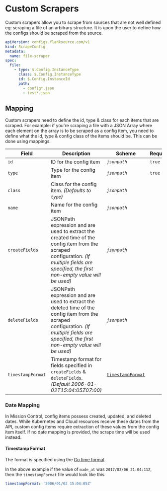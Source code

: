 # Custom Scrapers

Custom scrapers allow you to scrape from sources that are not well defined eg: scraping a file of an arbitrary structure. It is upon the user to define how the configs should be scraped from the source.

```yaml title="file-scraper.yaml"
apiVersion: configs.flanksource.com/v1
kind: ScrapeConfig
metadata:
  name: file-scraper
spec:
  file:
    - type: $.Config.InstanceType
      class: $.Config.InstanceType
      id: $.Config.InstanceId
      path:
        - config*.json
        - test*.json
```

## Mapping

Custom scrapers need to define the id, type & class for each items that are scraped. For example: if you're scraping a file with a JSON Array where each element on the array is to be scraped as a config item, you need to define what the id, type & config class of the items should be. This can be done using mappings.

| Field             | Description                                                                                                                                                                                  | Scheme                                              | Required |
| ----------------- | -------------------------------------------------------------------------------------------------------------------------------------------------------------------------------------------- | --------------------------------------------------- | -------- |
| `id`              | ID for the config item                                                                                                                                                                       | <CommonLink to="jsonpath">_`jsonpath`_</CommonLink> | `true`   |
| `type`            | Type for the config item                                                                                                                                                                     | <CommonLink to="jsonpath">_`jsonpath`_</CommonLink> | `true`   |
| `class`           | Class for the config item. _(Defaults to `type`)_                                                                                                                                            | <CommonLink to="jsonpath">_`jsonpath`_</CommonLink> |          |
| `name`            | Name for the config item                                                                                                                                                                     | <CommonLink to="jsonpath">_`jsonpath`_</CommonLink> |          |
| `createFields`    | JSONPath expression and are used to extract the created time of the config item from the scraped configuration. _(If multiple fields are specified, the first non-empty value will be used)_ | <CommonLink to="jsonpath">_`jsonpath`_</CommonLink> |          |
| `deleteFields`    | JSONPath expression and are used to extract the deleted time of the config item from the scraped configuration. _(If multiple fields are specified, the first non-empty value will be used)_ | <CommonLink to="jsonpath">_`jsonpath`_</CommonLink> |          |
| `timestampFormat` | Timestamp format for fields specified in `createFields` & `deleteFields`. _(Default 2006-01-02T15:04:05Z07:00)_                                                                              | [`timestampFormat`](#timestamp-format)              |          |

### Date Mapping

In Mission Control, config items possess created, updated, and deleted dates. While Kubernetes and Cloud resources receive these dates from the API, custom config items require extraction of these values from the config item itself. If no date mapping is provided, the scrape time will be used instead.

#### Timestamp Format

The format is specified using the [Go time format](https://golang.org/pkg/time/#Time.Format).

In the above example if the value of `made_at` was `2017/03/06 21:04:11Z`, then the `timestampFormat` file would look like this

```yaml
timestampFormat: '2006/01/02 15:04:05Z'
```
